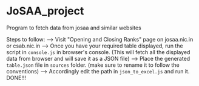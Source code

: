 # JoSAA_project
Program to fetch data from josaa and similar websites

Steps to follow:
--> Visit "Opening and Closing Ranks" page on josaa.nic.in or csab.nic.in
--> Once you have your required table displayed, run the script in `console.js` in browser's console.
(This will fetch all the displayed data from browser and will save it as a JSON file)
--> Place the generated `table.json` file in `sources` folder. (make sure to rename it to follow the conventions)
--> Accordingly edit the path in `json_to_excel.js` and run it.
DONE!!!

